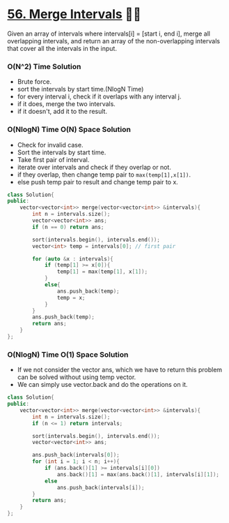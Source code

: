 # [56. Merge Intervals](https://leetcode.com/problems/merge-intervals/) 🌟🌟

Given an array of intervals where intervals[i] = [start i, end i], merge all overlapping intervals, and return an array of the non-overlapping intervals that cover all the intervals in the input.

### O(N^2) Time Solution

- Brute force.
- sort the intervals by start time.(NlogN Time)
- for every interval i, check if it overlaps with any interval j.
- if it does, merge the two intervals.
- if it doesn't, add it to the result.

### O(NlogN) Time O(N) Space Solution

- Check for invalid case.
- Sort the intervals by start time.
- Take first pair of interval.
- iterate over intervals and check if they overlap or not.
- if they overlap, then change temp pair to `max(temp[1],x[1])`.
- else push temp pair to result and change temp pair to x.

```cpp
class Solution{
public:
	vector<vector<int>> merge(vector<vector<int>> &intervals){
		int n = intervals.size();
		vector<vector<int>> ans;
		if (n == 0) return ans;

		sort(intervals.begin(), intervals.end());
		vector<int> temp = intervals[0]; // first pair

		for (auto &x : intervals){
			if (temp[1] >= x[0]){
				temp[1] = max(temp[1], x[1]);
			}
			else{
				ans.push_back(temp);
				temp = x;
			}
		}
		ans.push_back(temp);
		return ans;
	}
};
```

### O(NlogN) Time O(1) Space Solution

- If we not consider the vector ans, which we have to return this problem can be solved without using temp vector.
- We can simply use vector.back and do the operations on it.

```cpp
class Solution{
public:
	vector<vector<int>> merge(vector<vector<int>> &intervals){
		int n = intervals.size();
		if (n <= 1) return intervals;

		sort(intervals.begin(), intervals.end());
		vector<vector<int>> ans;

		ans.push_back(intervals[0]);
		for (int i = 1; i < n; i++){
			if (ans.back()[1] >= intervals[i][0])
				ans.back()[1] = max(ans.back()[1], intervals[i][1]);
			else
				ans.push_back(intervals[i]);
		}
		return ans;
	}
};
```
